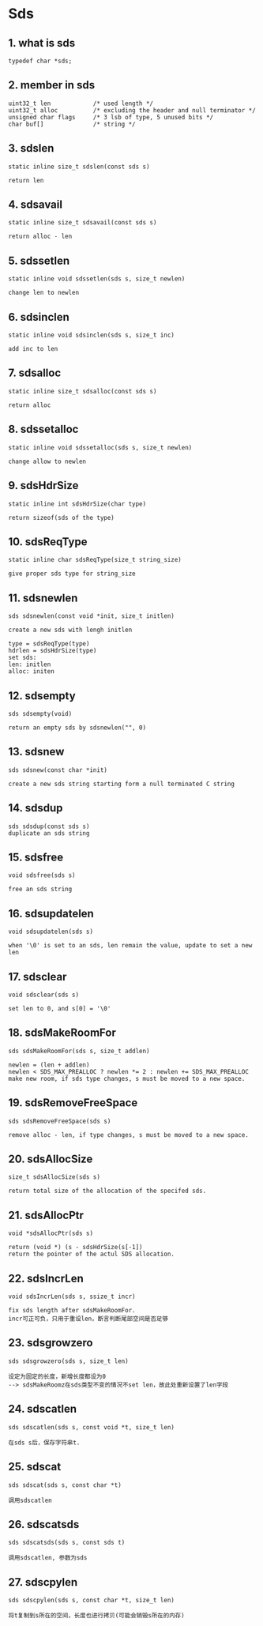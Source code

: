 # Sds
## 1. what is sds
```
typedef char *sds;
```
## 2. member in sds
```
uint32_t len            /* used length */
uint32_t alloc          /* excluding the header and null terminator */
unsigned char flags     /* 3 lsb of type, 5 unused bits */
char buf[]              /* string */
```
## 3. sdslen
```
static inline size_t sdslen(const sds s)

return len
```
## 4. sdsavail
```
static inline size_t sdsavail(const sds s)

return alloc - len
```
## 5. sdssetlen
```
static inline void sdssetlen(sds s, size_t newlen)

change len to newlen
```
## 6. sdsinclen
```
static inline void sdsinclen(sds s, size_t inc)

add inc to len
```
## 7. sdsalloc
```
static inline size_t sdsalloc(const sds s)

return alloc
```
## 8. sdssetalloc
```
static inline void sdssetalloc(sds s, size_t newlen)

change allow to newlen
```
## 9. sdsHdrSize
```
static inline int sdsHdrSize(char type)

return sizeof(sds of the type)
```
## 10. sdsReqType
```
static inline char sdsReqType(size_t string_size)

give proper sds type for string_size
```
## 11. sdsnewlen
```
sds sdsnewlen(const void *init, size_t initlen)

create a new sds with lengh initlen

type = sdsReqType(type)
hdrlen = sdsHdrSize(type)
set sds:
len: initlen
alloc: initen

```
## 12. sdsempty
```
sds sdsempty(void)

return an empty sds by sdsnewlen("", 0)
```
## 13. sdsnew
```
sds sdsnew(const char *init)

create a new sds string starting form a null terminated C string
```
## 14. sdsdup
```
sds sdsdup(const sds s)
duplicate an sds string
```
## 15. sdsfree
```
void sdsfree(sds s)

free an sds string
```
## 16. sdsupdatelen
```
void sdsupdatelen(sds s)

when '\0' is set to an sds, len remain the value, update to set a new len
```
## 17. sdsclear
```
void sdsclear(sds s)

set len to 0, and s[0] = '\0'
```
## 18. sdsMakeRoomFor
```
sds sdsMakeRoomFor(sds s, size_t addlen)

newlen = (len + addlen)
newlen < SDS_MAX_PREALLOC ? newlen *= 2 : newlen += SDS_MAX_PREALLOC
make new room, if sds type changes, s must be moved to a new space.
```
## 19. sdsRemoveFreeSpace
```
sds sdsRemoveFreeSpace(sds s)

remove alloc - len, if type changes, s must be moved to a new space.
```
## 20. sdsAllocSize
```
size_t sdsAllocSize(sds s)

return total size of the allocation of the specifed sds.
```
## 21. sdsAllocPtr
```
void *sdsAllocPtr(sds s)

return (void *) (s - sdsHdrSize(s[-1])
return the pointer of the actul SDS allocation.
```
## 22. sdsIncrLen
```
void sdsIncrLen(sds s, ssize_t incr)

fix sds length after sdsMakeRoomFor.
incr可正可负，只用于重设len，断言判断尾部空间是否足够
```
## 23. sdsgrowzero
```
sds sdsgrowzero(sds s, size_t len)

设定为固定的长度，新增长度都设为0
--> sdsMakeRoomz在sds类型不变的情况不set len，故此处重新设置了len字段
```
## 24. sdscatlen
```
sds sdscatlen(sds s, const void *t, size_t len)

在sds s后，保存字符串t.
```
## 25. sdscat
```
sds sdscat(sds s, const char *t)

调用sdscatlen
```
## 26. sdscatsds
```
sds sdscatsds(sds s, const sds t)

调用sdscatlen, 参数为sds
```
## 27. sdscpylen
```
sds sdscpylen(sds s, const char *t, size_t len)

将t复制到s所在的空间，长度也进行拷贝(可能会销毁s所在的内存)
